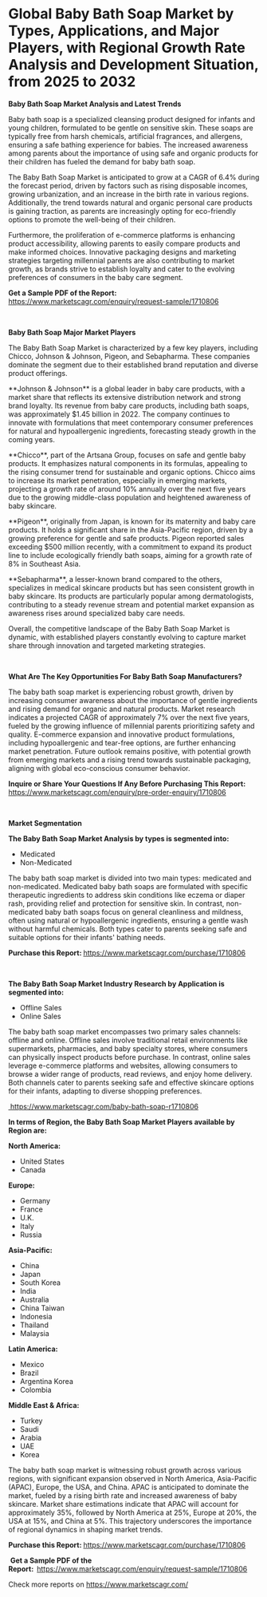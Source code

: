 <p><h1>Global Baby Bath Soap Market by Types, Applications, and Major Players, with Regional Growth Rate Analysis and Development Situation, from 2025 to 2032</h1></p><p><strong>Baby Bath Soap Market Analysis and Latest Trends</strong></p>
<p><p>Baby bath soap is a specialized cleansing product designed for infants and young children, formulated to be gentle on sensitive skin. These soaps are typically free from harsh chemicals, artificial fragrances, and allergens, ensuring a safe bathing experience for babies. The increased awareness among parents about the importance of using safe and organic products for their children has fueled the demand for baby bath soap.</p><p>The Baby Bath Soap Market is anticipated to grow at a CAGR of 6.4% during the forecast period, driven by factors such as rising disposable incomes, growing urbanization, and an increase in the birth rate in various regions. Additionally, the trend towards natural and organic personal care products is gaining traction, as parents are increasingly opting for eco-friendly options to promote the well-being of their children. </p><p>Furthermore, the proliferation of e-commerce platforms is enhancing product accessibility, allowing parents to easily compare products and make informed choices. Innovative packaging designs and marketing strategies targeting millennial parents are also contributing to market growth, as brands strive to establish loyalty and cater to the evolving preferences of consumers in the baby care segment.</p></p>
<p><strong>Get a Sample PDF of the Report:&nbsp;</strong> <a href="https://www.marketscagr.com/enquiry/request-sample/1710806?utm_campaign=1789&utm_medium=2&utm_source=Github&utm_content=ia&utm_term=10012025&utm_id=baby-bath-soap">https://www.marketscagr.com/enquiry/request-sample/1710806</a></p>
<p>&nbsp;</p>
<p><strong>Baby Bath Soap Major Market Players</strong></p>
<p><p>The Baby Bath Soap Market is characterized by a few key players, including Chicco, Johnson & Johnson, Pigeon, and Sebapharma. These companies dominate the segment due to their established brand reputation and diverse product offerings.</p><p>**Johnson & Johnson** is a global leader in baby care products, with a market share that reflects its extensive distribution network and strong brand loyalty. Its revenue from baby care products, including bath soaps, was approximately $1.45 billion in 2022. The company continues to innovate with formulations that meet contemporary consumer preferences for natural and hypoallergenic ingredients, forecasting steady growth in the coming years.</p><p>**Chicco**, part of the Artsana Group, focuses on safe and gentle baby products. It emphasizes natural components in its formulas, appealing to the rising consumer trend for sustainable and organic options. Chicco aims to increase its market penetration, especially in emerging markets, projecting a growth rate of around 10% annually over the next five years due to the growing middle-class population and heightened awareness of baby skincare.</p><p>**Pigeon**, originally from Japan, is known for its maternity and baby care products. It holds a significant share in the Asia-Pacific region, driven by a growing preference for gentle and safe products. Pigeon reported sales exceeding $500 million recently, with a commitment to expand its product line to include ecologically friendly bath soaps, aiming for a growth rate of 8% in Southeast Asia.</p><p>**Sebapharma**, a lesser-known brand compared to the others, specializes in medical skincare products but has seen consistent growth in baby skincare. Its products are particularly popular among dermatologists, contributing to a steady revenue stream and potential market expansion as awareness rises around specialized baby care needs.</p><p>Overall, the competitive landscape of the Baby Bath Soap Market is dynamic, with established players constantly evolving to capture market share through innovation and targeted marketing strategies.</p></p>
<p>&nbsp;</p>
<p><strong>What Are The Key Opportunities For Baby Bath Soap Manufacturers?</strong></p>
<p><p>The baby bath soap market is experiencing robust growth, driven by increasing consumer awareness about the importance of gentle ingredients and rising demand for organic and natural products. Market research indicates a projected CAGR of approximately 7% over the next five years, fueled by the growing influence of millennial parents prioritizing safety and quality. E-commerce expansion and innovative product formulations, including hypoallergenic and tear-free options, are further enhancing market penetration. Future outlook remains positive, with potential growth from emerging markets and a rising trend towards sustainable packaging, aligning with global eco-conscious consumer behavior.</p></p>
<p><strong>Inquire or Share Your Questions If Any Before Purchasing This Report:</strong> <a href="https://www.marketscagr.com/enquiry/pre-order-enquiry/1710806?utm_campaign=1789&utm_medium=2&utm_source=Github&utm_content=ia&utm_term=10012025&utm_id=baby-bath-soap">https://www.marketscagr.com/enquiry/pre-order-enquiry/1710806</a></p>
<p>&nbsp;</p>
<p><strong>Market Segmentation</strong></p>
<p><strong>The Baby Bath Soap Market Analysis by types is segmented into:</strong></p>
<p><ul><li>Medicated</li><li>Non-Medicated</li></ul></p>
<p><p>The baby bath soap market is divided into two main types: medicated and non-medicated. Medicated baby bath soaps are formulated with specific therapeutic ingredients to address skin conditions like eczema or diaper rash, providing relief and protection for sensitive skin. In contrast, non-medicated baby bath soaps focus on general cleanliness and mildness, often using natural or hypoallergenic ingredients, ensuring a gentle wash without harmful chemicals. Both types cater to parents seeking safe and suitable options for their infants' bathing needs.</p></p>
<p><strong>Purchase this Report:&nbsp;</strong><a href="https://www.marketscagr.com/purchase/1710806?utm_campaign=1789&utm_medium=2&utm_source=Github&utm_content=ia&utm_term=10012025&utm_id=baby-bath-soap">https://www.marketscagr.com/purchase/1710806</a></p>
<p>&nbsp;</p>
<p><strong>The Baby Bath Soap Market Industry Research by Application is segmented into:</strong></p>
<p><ul><li>Offline Sales</li><li>Online Sales</li></ul></p>
<p><p>The baby bath soap market encompasses two primary sales channels: offline and online. Offline sales involve traditional retail environments like supermarkets, pharmacies, and baby specialty stores, where consumers can physically inspect products before purchase. In contrast, online sales leverage e-commerce platforms and websites, allowing consumers to browse a wider range of products, read reviews, and enjoy home delivery. Both channels cater to parents seeking safe and effective skincare options for their infants, adapting to diverse shopping preferences.</p></p>
<p><a href="https://www.marketscagr.com/baby-bath-soap-r1710806?utm_campaign=1789&utm_medium=2&utm_source=Github&utm_content=ia&utm_term=10012025&utm_id=baby-bath-soap">&nbsp;https://www.marketscagr.com/baby-bath-soap-r1710806</a></p>
<p><strong>In terms of Region, the Baby Bath Soap Market Players available by Region are:</strong></p>
<p>
    <p> <strong> North America: </strong>
        <ul>
            <li>United States</li>
            <li>Canada</li>
        </ul>
        </p> 
    <p> <strong> Europe: </strong>
        <ul>
            <li>Germany</li>
            <li>France</li>
            <li>U.K.</li>
            <li>Italy</li>
            <li>Russia</li>
        </ul>
        </p> 
    <p> <strong> Asia-Pacific: </strong>
        <ul>
            <li>China</li>
            <li>Japan</li>
            <li>South Korea</li>
            <li>India</li>
            <li>Australia</li>
            <li>China Taiwan</li>
            <li>Indonesia</li>
            <li>Thailand</li>
            <li>Malaysia</li>
        </ul>
        </p> 
    <p> <strong> Latin America: </strong>
        <ul>
            <li>Mexico</li>
            <li>Brazil</li>
            <li>Argentina Korea</li>
            <li>Colombia</li>
        </ul>
        </p> 
    <p> <strong> Middle East & Africa: </strong>
        <ul>
            <li>Turkey</li>
            <li>Saudi</li>
            <li>Arabia</li>
            <li>UAE</li>
            <li>Korea</li>
        </ul>
    </p>
    </p>
<p><p>The baby bath soap market is witnessing robust growth across various regions, with significant expansion observed in North America, Asia-Pacific (APAC), Europe, the USA, and China. APAC is anticipated to dominate the market, fueled by a rising birth rate and increased awareness of baby skincare. Market share estimations indicate that APAC will account for approximately 35%, followed by North America at 25%, Europe at 20%, the USA at 15%, and China at 5%. This trajectory underscores the importance of regional dynamics in shaping market trends.</p></p>
<p><strong>Purchase this Report: </strong><a href="https://www.marketscagr.com/purchase/1710806?utm_campaign=1789&utm_medium=2&utm_source=Github&utm_content=ia&utm_term=10012025&utm_id=baby-bath-soap">https://www.marketscagr.com/purchase/1710806</a></p>
<p>&nbsp;<strong>Get a Sample PDF of the Report:&nbsp;&nbsp;</strong><a href="https://www.marketscagr.com/enquiry/request-sample/1710806?utm_campaign=1789&utm_medium=2&utm_source=Github&utm_content=ia&utm_term=10012025&utm_id=baby-bath-soap">https://www.marketscagr.com/enquiry/request-sample/1710806</a></p>
<p><strong></strong></p>
<p>Check more reports on <a href="https://www.marketscagr.com/?utm_campaign=1789&utm_medium=2&utm_source=Github&utm_content=ia&utm_term=10012025&utm_id=baby-bath-soap">https://www.marketscagr.com/</a></p>